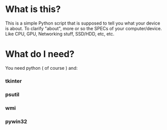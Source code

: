 # What is this?
This is a simple Python script that is supposed to tell you what your device is about.
To clarify "about", more or so the SPECs of your computer/device. 
Like CPU, GPU, Networking stuff, SSD/HDD, etc, etc.

# What do I need?
You need python ( of course ) and:

### tkinter

### psutil

### wmi

### pywin32
